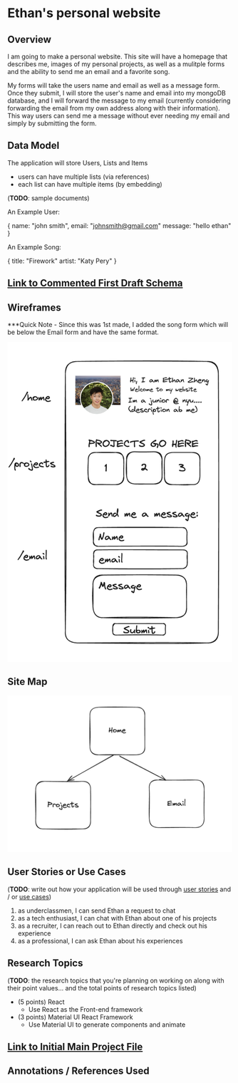 # Ethan's personal website 

## Overview

I am going to make a personal website. This site will have a homepage that describes me, images of my personal projects, as well as a mulitple forms and the ability to send me an email and a favorite song. 

My forms will take the users name and email as well as a message form. Once they submit, I will store the user's name and email into my mongoDB database, and I will forward the message to my email (currently considering forwarding the email from my own address along with their information). This way users can send me a message without ever needing my email and simply by submitting the form. 


## Data Model


The application will store Users, Lists and Items

* users can have multiple lists (via references)
* each list can have multiple items (by embedding)

(__TODO__: sample documents)

An Example User:


{
  name: "john smith",
  email: "johnsmith@gmail.com" 
  message: "hello ethan"
}

An Example Song: 

{
  title: "Firework"
  artist: "Katy Pery"
}


## [Link to Commented First Draft Schema](db.mjs) 


## Wireframes

***Quick Note - Since this was 1st made, I added the song form which will be below
the Email form and have the same format. 

![Wireframe](images/wireframe.png)

## Site Map

![Site Map](images/site.png)

## User Stories or Use Cases

(__TODO__: write out how your application will be used through [user stories](http://en.wikipedia.org/wiki/User_story#Format) and / or [use cases](https://en.wikipedia.org/wiki/Use_case))

1. as underclassmen, I can send Ethan a request to chat
2. as a tech enthusiast, I can chat with Ethan about one of his projects
3. as a recruiter, I can reach out to Ethan directly and check out his experience
4. as a professional, I can ask Ethan about his experiences
## Research Topics

(__TODO__: the research topics that you're planning on working on along with their point values... and the total points of research topics listed)

* (5 points) React
    * Use React as the Front-end framework
* (3 points) Material UI React Framework
    * Use Material UI to generate components and animate

## [Link to Initial Main Project File](app.mjs) 


## Annotations / References Used



